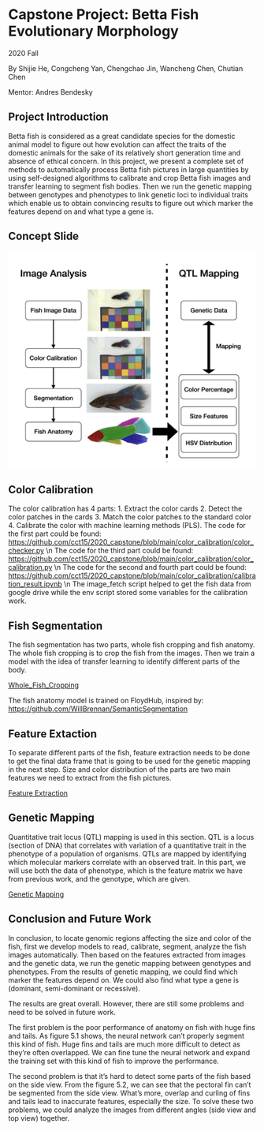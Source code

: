 # Capstone Project: Betta Fish Evolutionary Morphology

2020 Fall

By Shijie He, Congcheng Yan, Chengchao Jin, Wancheng Chen, Chutian Chen

Mentor: Andres Bendesky

## Project Introduction
Betta fish is considered as a great candidate species for the domestic animal model to figure out how evolution can affect the traits of the domestic animals for the sake of its relatively short generation time and absence of ethical concern. In this project, we present a complete set of methods to automatically process Betta fish pictures in large quantities by using self-designed algorithms to calibrate and crop Betta fish images and transfer learning to segment fish bodies. Then we run the genetic mapping between genotypes and phenotypes to link genetic loci to individual traits which enable us to obtain convincing results to figure out which marker the features depend on and what type a gene is.

## Concept Slide
![image](https://github.com/cct15/2020_capstone/blob/main/concept.png)

## Color Calibration
The color calibration has 4 parts: 1. Extract the color cards 2. Detect the color patches in the cards 3. Match the color patches to the standard color 4. Calibrate the color with machine learning methods (PLS).
The code for the first part could be found: https://github.com/cct15/2020_capstone/blob/main/color_calibration/color_checker.py \n
The code for the third part could be found: https://github.com/cct15/2020_capstone/blob/main/color_calibration/color_calibration.py \n
The code for the second and fourth part could be found: https://github.com/cct15/2020_capstone/blob/main/color_calibration/calibration_result.ipynb \n
The image_fetch script helped to get the fish data from google drive while the env script stored some variables for the calibration work.

## Fish Segmentation
The fish segmentation has two parts, whole fish cropping and fish anatomy. The whole fish cropping is to crop the fish from the images. Then we train a model with the idea of transfer learning to identify different parts of the body. 

[Whole_Fish_Cropping](https://github.com/cct15/2020_capstone/blob/main/fish_segmentation/whole_fish_cropping.ipynb)

The fish anatomy model is trained on FloydHub, inspired by: https://github.com/WillBrennan/SemanticSegmentation

## Feature Extaction
To separate different parts of the fish, feature extraction needs to be done to get the final data frame that is going to be used for the genetic mapping in the next step. Size and color distribution of the parts are two main features we need to extract from the fish pictures. 

[Feature Extraction](https://github.com/cct15/2020_capstone/tree/main/feature_extraction)

## Genetic Mapping
Quantitative trait locus (QTL) mapping is used in this section. QTL is a locus (section of DNA) that correlates with variation of a quantitative trait in the phenotype of a population of organisms. QTLs are mapped by identifying which molecular markers correlate with an observed trait. In this part, we will use both the data of phenotype, which is the feature matrix we have from previous work, and the genotype, which are given. 

[Genetic Mapping](https://github.com/cct15/2020_capstone/blob/main/genetic_mapping/qtl.Rmd)

## Conclusion and Future Work
In conclusion, to locate genomic regions affecting the size and color of the fish, first we develop models to read, calibrate, segment, analyze the fish images automatically. Then based on the features extracted from images and the genetic data, we run the genetic mapping between genotypes and phenotypes. From the results of genetic mapping, we could find which marker the features depend on. We could also find what type a gene is (dominant, semi-dominant or recessive).

The results are great overall. However, there are still some problems and need to be solved in future work.

The first problem is the poor performance of anatomy on fish with huge fins and tails. As figure 5.1 shows, the neural network can’t properly segment this kind of fish. Huge fins and tails are much more difficult to detect as they’re often overlapped. We can fine tune the neural network and expand the training set with this kind of fish to improve the performance.

The second problem is that it’s hard to detect some parts of the fish based on the side view. From the figure 5.2, we can see that the pectoral fin can’t be segmented from the side view. What’s more, overlap and curling of fins and tails lead to inaccurate features, especially the size. To solve these two problems, we could analyze the images from different angles (side view and top view) together.
